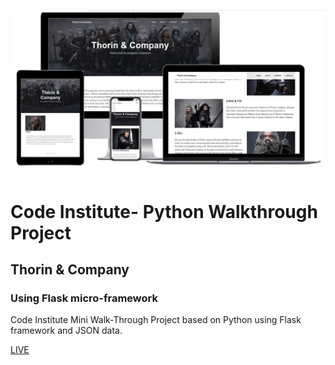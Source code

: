 [![Screenshot](https://github.com/pinco227/CI-Python-Walkthrough/blob/main/screenshot.jpg)](https://ci-flask-demo.herokuapp.com/about)
# Code Institute- Python Walkthrough Project
## Thorin & Company
### Using Flask micro-framework

Code Institute Mini Walk-Through Project based on Python using Flask framework and JSON data.

[LIVE](https://ci-flask-demo.herokuapp.com/about)